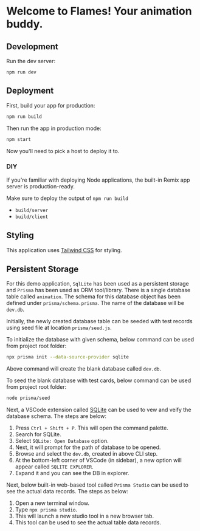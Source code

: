 # Welcome to Flames! Your animation buddy.

## Development

Run the dev server:

```shellscript
npm run dev
```

## Deployment

First, build your app for production:

```sh
npm run build
```

Then run the app in production mode:

```sh
npm start
```

Now you'll need to pick a host to deploy it to.

### DIY

If you're familiar with deploying Node applications, the built-in Remix app server is production-ready.

Make sure to deploy the output of `npm run build`

- `build/server`
- `build/client`

## Styling

This application uses [Tailwind CSS](https://tailwindcss.com/) for styling.

## Persistent Storage

For this demo application, `SqlLite` has been used as a persistent storage and `Prisma` has been used as ORM tool/library. There is a single database table called `animation`. The schema for this database object has been defined under `prisma/schema.prisma`.
The name of the database will be `dev.db`.

Initially, the newly created database table can be seeded with test records using seed file at location `prisma/seed.js`.

To initialize the database with given schema, below command can be used from project root folder:

```sh
npx prisma init --data-source-provider sqlite
```

Above command will create the blank database called `dev.db`.

To seed the blank database with test cards, below command can be used from project root folder:

```sh
node prisma/seed
```

Next, a VSCode extension called [SQLite](https://marketplace.visualstudio.com/items?itemName=alexcvzz.vscode-sqlite) can be used to vew and veify the database schema. The steps are below:

1. Press `Ctrl + Shift + P`. This will open the command palette.
2. Search for SQLite.
3. Select `SQLite: Open Database` option.
4. Next, it will prompt for the path of database to be opened.
5. Browse and select the `dev.db`, created in above CLI step.
6. At the bottom-left corner of VSCode (in sidebar), a new option will appear called `SQLITE EXPLORER`.
7. Expand it and you can see the DB in explorer.

Next, below built-in web-based tool called `Prisma Studio` can be used to see the actual data records. The steps as below:

1. Open a new terminal window.
2. Type `npx prisma studio`.
3. This will launch a new studio tool in a new browser tab.
4. This tool can be used to see the actual table data records.
